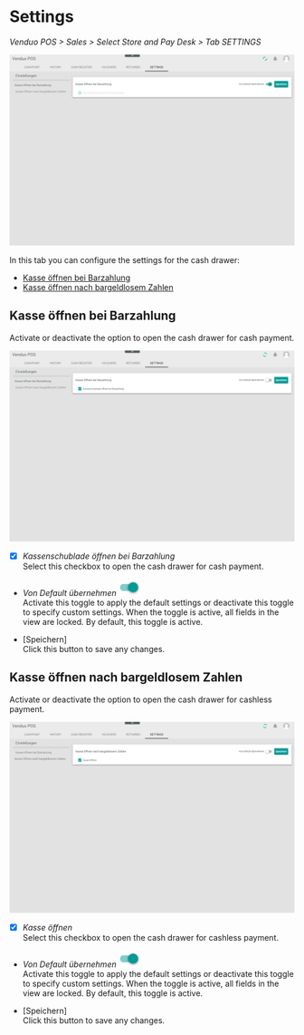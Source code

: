 # Settings

*Venduo POS > Sales > Select Store and Pay Desk > Tab SETTINGS*

![Settings](../../Assets/Screenshots/POS/Sales/Settings/Settings.png "[Settings]")

In this tab you can configure the settings for the cash drawer:
- [Kasse öffnen bei Barzahlung](#kasse-öffnen-bei-barzahlung)
- [Kasse öffnen nach bargeldlosem Zahlen](#kasse-öffnen-nach-bargeldlosem-zahlen)


## Kasse öffnen bei Barzahlung

Activate or deactivate the option to open the cash drawer for cash payment.

![Kasse öffnen bei Barzahlung](../../Assets/Screenshots/POS/Sales/Settings/Settings01.png "[Kasse öffnen bei Barzahlung]")

- [x] *Kassenschublade öffnen bei Barzahlung*   
  Select this checkbox to open the cash drawer for cash payment.

- *Von Default übernehmen* ![Toggle](../../Assets/Icons/Toggle.png "[Toggle]")     
  Activate this toggle to apply the default settings or deactivate this toggle to specify custom settings. When the toggle is active, all fields in the view are locked. By default, this toggle is active.

- [Speichern]   
  Click this button to save any changes.


## Kasse öffnen nach bargeldlosem Zahlen

Activate or deactivate the option to open the cash drawer for cashless payment.

![Kasse öffnen nach bargeldlosem Zahlen](../../Assets/Screenshots/POS/Sales/Settings/Settings02.png "[Kasse öffnennach bargeldlosem Zahlen]")

- [x] *Kasse öffnen*    
Select this checkbox to open the cash drawer for cashless payment.

- *Von Default übernehmen* ![Toggle](../../Assets/Icons/Toggle.png "[Toggle]")     
  Activate this toggle to apply the default settings or deactivate this toggle to specify custom settings. When the toggle is active, all fields in the view are locked. By default, this toggle is active.

- [Speichern]   
  Click this button to save any changes.
